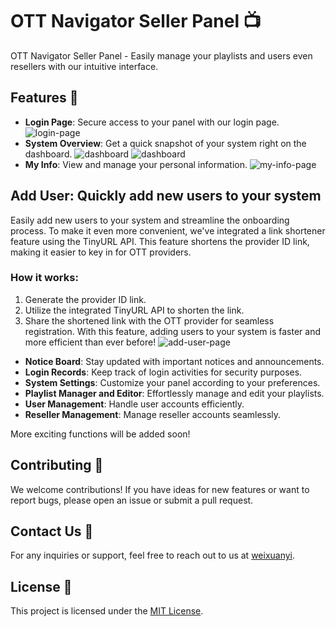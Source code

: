 # OTT Navigator Seller Panel 📺

OTT Navigator Seller Panel - Easily manage your playlists and users even resellers with our intuitive interface.

## Features 🚀
- **Login Page**: Secure access to your panel with our login page.
  ![login-page](https://github.com/devrtex/ott-seller-panel/assets/106234691/61a4811e-0e20-4da8-b6fa-8674463c2c31)
- **System Overview**: Get a quick snapshot of your system right on the dashboard.
  ![dashboard](https://github.com/devrtex/ott-seller-panel/assets/106234691/79e821df-a458-4c14-8b2b-84119bfe7dc0)
  ![dashboard](https://github.com/devrtex/ott-seller-panel/assets/106234691/bac2fe67-c992-4eea-856a-500410a273e6)
- **My Info**: View and manage your personal information.
  ![my-info-page](https://github.com/devrtex/ott-seller-panel/assets/106234691/c1c674a7-46fb-4a91-9fe1-8fa762e0a681)
## Add User: Quickly add new users to your system
Easily add new users to your system and streamline the onboarding process. To make it even more convenient, we've integrated a link shortener feature using the TinyURL API. This feature shortens the provider ID link, making it easier to key in for OTT providers.
### How it works:
1. Generate the provider ID link.
2. Utilize the integrated TinyURL API to shorten the link.
3. Share the shortened link with the OTT provider for seamless registration.
With this feature, adding users to your system is faster and more efficient than ever before!
![add-user-page](https://github.com/devrtex/ott-seller-panel/assets/106234691/3dd8964c-7798-4213-996b-7afa366903b4)
- **Notice Board**: Stay updated with important notices and announcements.
- **Login Records**: Keep track of login activities for security purposes.
- **System Settings**: Customize your panel according to your preferences.
- **Playlist Manager and Editor**: Effortlessly manage and edit your playlists.
- **User Management**: Handle user accounts efficiently.
- **Reseller Management**: Manage reseller accounts seamlessly.

More exciting functions will be added soon!

## Contributing 🤝

We welcome contributions! If you have ideas for new features or want to report bugs, please open an issue or submit a pull request.

## Contact Us 📧

For any inquiries or support, feel free to reach out to us at [weixuanyi](https://t.me/weixuanyi).

## License 📜

This project is licensed under the [MIT License](LICENSE).
